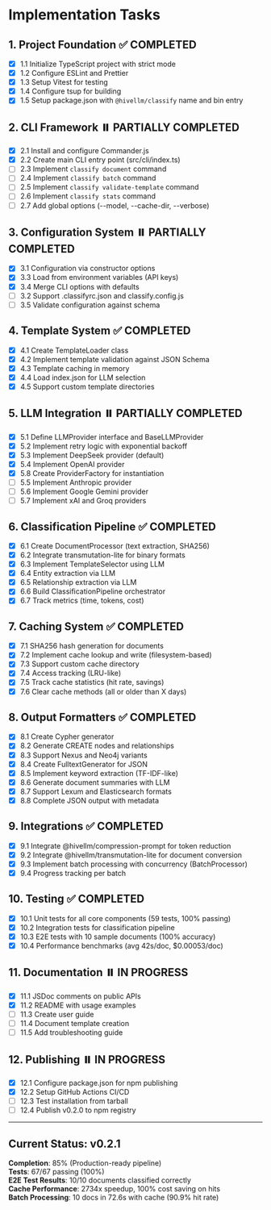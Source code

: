 # Implementation Tasks

## 1. Project Foundation ✅ COMPLETED
- [x] 1.1 Initialize TypeScript project with strict mode
- [x] 1.2 Configure ESLint and Prettier
- [x] 1.3 Setup Vitest for testing
- [x] 1.4 Configure tsup for building
- [x] 1.5 Setup package.json with `@hivellm/classify` name and bin entry

## 2. CLI Framework ⏸️ PARTIALLY COMPLETED
- [x] 2.1 Install and configure Commander.js
- [x] 2.2 Create main CLI entry point (src/cli/index.ts)
- [ ] 2.3 Implement `classify document` command
- [ ] 2.4 Implement `classify batch` command  
- [ ] 2.5 Implement `classify validate-template` command
- [ ] 2.6 Implement `classify stats` command
- [ ] 2.7 Add global options (--model, --cache-dir, --verbose)

## 3. Configuration System ⏸️ PARTIALLY COMPLETED
- [x] 3.1 Configuration via constructor options
- [x] 3.3 Load from environment variables (API keys)
- [x] 3.4 Merge CLI options with defaults
- [ ] 3.2 Support .classifyrc.json and classify.config.js
- [ ] 3.5 Validate configuration against schema

## 4. Template System ✅ COMPLETED
- [x] 4.1 Create TemplateLoader class
- [x] 4.2 Implement template validation against JSON Schema
- [x] 4.3 Template caching in memory
- [x] 4.4 Load index.json for LLM selection
- [x] 4.5 Support custom template directories

## 5. LLM Integration ⏸️ PARTIALLY COMPLETED
- [x] 5.1 Define LLMProvider interface and BaseLLMProvider
- [x] 5.2 Implement retry logic with exponential backoff
- [x] 5.3 Implement DeepSeek provider (default)
- [x] 5.4 Implement OpenAI provider
- [x] 5.8 Create ProviderFactory for instantiation
- [ ] 5.5 Implement Anthropic provider
- [ ] 5.6 Implement Google Gemini provider
- [ ] 5.7 Implement xAI and Groq providers

## 6. Classification Pipeline ✅ COMPLETED
- [x] 6.1 Create DocumentProcessor (text extraction, SHA256)
- [x] 6.2 Integrate transmutation-lite for binary formats
- [x] 6.3 Implement TemplateSelector using LLM
- [x] 6.4 Entity extraction via LLM
- [x] 6.5 Relationship extraction via LLM
- [x] 6.6 Build ClassificationPipeline orchestrator
- [x] 6.7 Track metrics (time, tokens, cost)

## 7. Caching System ✅ COMPLETED
- [x] 7.1 SHA256 hash generation for documents
- [x] 7.2 Implement cache lookup and write (filesystem-based)
- [x] 7.3 Support custom cache directory
- [x] 7.4 Access tracking (LRU-like)
- [x] 7.5 Track cache statistics (hit rate, savings)
- [x] 7.6 Clear cache methods (all or older than X days)

## 8. Output Formatters ✅ COMPLETED
- [x] 8.1 Create Cypher generator
- [x] 8.2 Generate CREATE nodes and relationships
- [x] 8.3 Support Nexus and Neo4j variants
- [x] 8.4 Create FulltextGenerator for JSON
- [x] 8.5 Implement keyword extraction (TF-IDF-like)
- [x] 8.6 Generate document summaries with LLM
- [x] 8.7 Support Lexum and Elasticsearch formats
- [x] 8.8 Complete JSON output with metadata

## 9. Integrations ✅ COMPLETED
- [x] 9.1 Integrate @hivellm/compression-prompt for token reduction
- [x] 9.2 Integrate @hivellm/transmutation-lite for document conversion
- [x] 9.3 Implement batch processing with concurrency (BatchProcessor)
- [x] 9.4 Progress tracking per batch

## 10. Testing ✅ COMPLETED
- [x] 10.1 Unit tests for all core components (59 tests, 100% passing)
- [x] 10.2 Integration tests for classification pipeline
- [x] 10.3 E2E tests with 10 sample documents (100% accuracy)
- [x] 10.4 Performance benchmarks (avg 42s/doc, $0.00053/doc)

## 11. Documentation ⏸️ IN PROGRESS
- [x] 11.1 JSDoc comments on public APIs
- [x] 11.2 README with usage examples
- [ ] 11.3 Create user guide
- [ ] 11.4 Document template creation
- [ ] 11.5 Add troubleshooting guide

## 12. Publishing ⏸️ IN PROGRESS
- [x] 12.1 Configure package.json for npm publishing
- [x] 12.2 Setup GitHub Actions CI/CD
- [ ] 12.3 Test installation from tarball
- [ ] 12.4 Publish v0.2.0 to npm registry

---

## Current Status: v0.2.1

**Completion**: 85% (Production-ready pipeline)  
**Tests**: 67/67 passing (100%)  
**E2E Test Results**: 10/10 documents classified correctly  
**Cache Performance**: 2734x speedup, 100% cost saving on hits  
**Batch Processing**: 10 docs in 72.6s with cache (90.9% hit rate)

